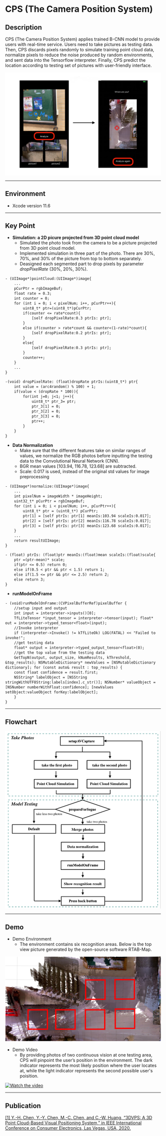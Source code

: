 # **CPS (The Camera Position System)**

## Description

CPS (The Camera Position System) applies trained B-CNN model to provide users with real-time service. Users need to take pictures as testing data. Then, CPS discards pixels randomly to simulate training point cloud data, normalize pixels to reduce the noise produced by random environments, and sent data into the Tensorflow interpreter. Finally, CPS predict the location according to testing set of pictures with user-friendly interface.

![image info](image/description.png)

***

## Environment

+ Xcode version 11.6

***

## Key Point

+ **Simulation: a 2D picure projected from 3D point cloud model**
  + Simulated the photo took from the camera to be a picture projected from 3D point cloud model.
  + Implemented simulation in three part of the photo. There are 30%, 70%, and 30% of the picture from top to bottom separately.
  + Deasigned each segmented part to drop pixels by parameter *dropPixelRate* (30%, 20%, 30%).

```objc
- (UIImage*)pointCloud:(UIImage*)image{
    ...
    pCurPtr = rgbImageBuf;
    float rate = 0.3;
    int counter = 0;
    for (int i = 0; i < pixelNum; i++, pCurPtr++){
        uint8_t* ptr=(uint8_t*)pCurPtr;
        if(counter <= rate*count){
            [self dropPixelRate:0.3 ptrIs: ptr];
        }
        else if(counter > rate*count && counter<(1-rate)*count){
            [self dropPixelRate:0.2 ptrIs: ptr];
        }
        else{
            [self dropPixelRate:0.3 ptrIs: ptr];
        }
        counter++;
    }
    ...
}
```

```objc
-(void) dropPixelRate: (float)dropRate ptrIs:(uint8_t*) ptr{
    int value = (arc4random() % 100) + 1;
    if(value < (dropRate * 100)){
        for(int j=0; j<1; j++){
            uint8_t* ptr_3= ptr;
            ptr_3[1] = 0;
            ptr_3[2] = 0;
            ptr_3[3] = 0;
            ptr++;
        }
    }
}
```

+ **Data Normalization**
  + Make sure that the different features take on similar ranges of values, we normalize the RGB photos before inputting the testing data to the Convolutional Neural Network (CNN).
  + BGR mean values [103.94, 116.78, 123.68] are subtracted.
  + Scale: 0.017 is used, instead of the original std values for image preprocessing

```objc
- (UIImage*)normalize:(UIImage*)image{
    ...
    int pixelNum = imageWidth * imageHeight;
    uint32_t* pCurPtr = rgbImageBuf;
    for (int i = 0; i < pixelNum; i++, pCurPtr++){
        uint8_t* ptr = (uint8_t*) pCurPtr;
        ptr[1] = [self ptrIs: ptr[1] meanIs:103.94 scaleIs:0.017];
        ptr[2] = [self ptrIs: ptr[2] meanIs:116.78 scaleIs:0.017];
        ptr[3] = [self ptrIs: ptr[3] meanIs:123.68 scaleIs:0.017];
    }
    ...
    return resultUIImage;
}
```

```objc
- (float) ptrIs: (float)ptr meanIs:(float)mean scaleIs:(float)scale{
    ptr =(ptr-mean)* scale;
    if(ptr <= 0.5) return 0;
    else if(0.5 < ptr && ptr < 1.5) return 1;
    else if(1.5 <= ptr && ptr <= 2.5) return 2;
    else return 3;
}
```

+ **runModelOnFrame**

```objc
- (void)runModelOnFrame:(CVPixelBufferRef)pixelBuffer {
    //setup input and output
    int input = interpreter->inputs()[0];
    TfLiteTensor *input_tensor = interpreter->tensor(input); float* out = interpreter->typed_tensor<float>(input);
    //Invoke interpreter
    if (interpreter->Invoke() != kTfLiteOk) LOG(FATAL) << "Failed to invoke!";
    //get testing data
    float* output = interpreter->typed_output_tensor<float>(0);
    //get the top value from the testing data
    GetTopN(output, output_size, kNumResults, kThreshold, &top_results); NSMutableDictionary* newValues = [NSMutableDictionary dictionary]; for (const auto& result : top_results) {
    const float confidence = result.first;
    NSString* labelObject = [NSString stringWithUTF8String:labels[index].c_str()]; NSNumber* valueObject = [NSNumber numberWithFloat:confidence]; [newValues setObject:valueObject forKey:labelObject];
    }
}
```

***

## Flowchart
![image info](image/flowchart.png)

***

## Demo

+ Demo Environment
  + The environment contains six recognition areas. Below is the top view picture generated by the open-source software RTAB-Map.

![image info](image/demoEnvironment.png)

+ Demo Video
  + By providing photos of two continuous vision at one testing area, CPS will pinpoint the user’s position in the environment. The dark indicator represents the most likely position where the user locates at, while the light indicator represents the second possible user's poisition.

[![Watch the video](https://i.imgur.com/vRJmHuf.png?1)](https://drive.google.com/file/d/1LGRuJsA-jR51jpUwZw695J9G2o3ogRd4/view?usp=sharing)

***

## Publication
[[1] Y.-H. Chen, Y.-Y. Chen, M.-C. Chen, and C.-W. Huang, “3DVPS: A 3D Point Cloud-Based Visual Positioning System,” in IEEE International Conference on Consumer Electronics, Las Vegas, USA, 2020.](https://ieeexplore.ieee.org/abstract/document/9043071)